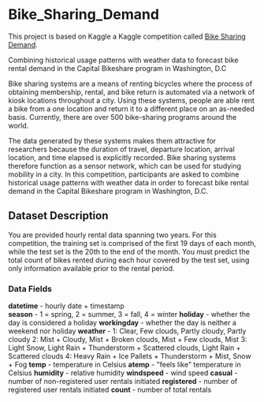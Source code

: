 # Bike_Sharing_Demand

This project is based on Kaggle a Kaggle competition called [Bike Sharing Demand](https://www.kaggle.com/competitions/bike-sharing-demand/overview).

Combining historical usage patterns with weather data to forecast bike rental demand in the Capital Bikeshare program in Washington, D.C

Bike sharing systems are a means of renting bicycles where the process of obtaining membership, rental, and bike return is automated via a network of kiosk locations throughout a city. Using these systems, people are able rent a bike from a one location and return it to a different place on an as-needed basis. Currently, there are over 500 bike-sharing programs around the world.

The data generated by these systems makes them attractive for researchers because the duration of travel, departure location, arrival location, and time elapsed is explicitly recorded. Bike sharing systems therefore function as a sensor network, which can be used for studying mobility in a city. In this competition, participants are asked to combine historical usage patterns with weather data in order to forecast bike rental demand in the Capital Bikeshare program in Washington, D.C.

## Dataset Description

You are provided hourly rental data spanning two years. For this competition, the training set is comprised of the first 19 days of each month, while the test set is the 20th to the end of the month. You must predict the total count of bikes rented during each hour covered by the test set, using only information available prior to the rental period.

### Data Fields
**datetime** - hourly date + timestamp  
**season** -  1 = spring, 2 = summer, 3 = fall, 4 = winter 
**holiday** - whether the day is considered a holiday
**workingday** - whether the day is neither a weekend nor holiday
**weather** - 1: Clear, Few clouds, Partly cloudy, Partly cloudy
2: Mist + Cloudy, Mist + Broken clouds, Mist + Few clouds, Mist
3: Light Snow, Light Rain + Thunderstorm + Scattered clouds, Light Rain + Scattered clouds
4: Heavy Rain + Ice Pallets + Thunderstorm + Mist, Snow + Fog 
**temp** - temperature in Celsius
**atemp** - "feels like" temperature in Celsius
**humidity** - relative humidity
**windspeed** - wind speed
**casual** - number of non-registered user rentals initiated
**registered** - number of registered user rentals initiated
**count** - number of total rentals
